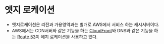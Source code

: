 # 엣지 로케이션

- 엣지로케이션은 리전과 가용영역과는 별개로 AWS에서 서비스 하는 캐시서버이다.
- AWS에서는 CDN서버와 같은 기능을 하는 [CloudFront](https://aws.amazon.com/ko/cloudfront/)와 DNS와 같은 기능을 하는 [Route 53](https://aws.amazon.com/ko/route53/)이 에지 로케이션을 사용하고 있다.
